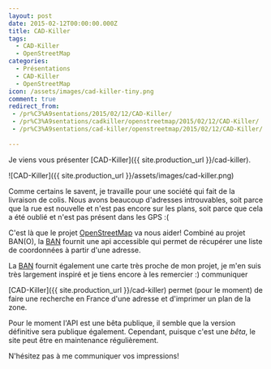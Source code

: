 ```yaml
---
layout: post
date: 2015-02-12T00:00:00.000Z
title: CAD-Killer
tags:
  - CAD-Killer
  - OpenStreetMap
categories:
  - Présentations
  - CAD-Killer
  - OpenStreetMap
icon: /assets/images/cad-killer-tiny.png
comment: true
redirect_from:
 - /pr%C3%A9sentations/2015/02/12/CAD-Killer/
 - /pr%C3%A9sentations/cadkiller/openstreetmap/2015/02/12/CAD-Killer/
 - /pr%C3%A9sentations/cad-killer/openstreetmap/2015/02/12/CAD-Killer/
 
---
```


Je viens vous présenter [CAD-Killer]({{ site.production_url }}/cad-killer).

![CAD-Killer]({{ site.production_url }}/assets/images/cad-killer.png)

Comme certains le savent, je travaille pour une société qui fait de la livraison de colis.
Nous avons beaucoup d'adresses introuvables, soit parce que la rue est nouvelle et n'est pas encore sur les plans,
soit parce que cela a été oublié et n'est pas présent dans les GPS :(

<!--more-->

C'est là que le projet [OpenStreetMap](http://www.openstreetmap.com) va nous aider!
Combiné au projet BAN(O), la [BAN](http://adresse.data.gouv.fr) fournit une api
accessible qui permet de récupérer une liste de coordonnées à partir d'une adresse.

La [BAN](http://adresse.data.gouv.fr) fournit également une carte très proche de mon projet,
je m'en suis très largement inspiré et je tiens encore à les remercier :)
communiquer

[CAD-Killer]({{ site.production_url }}/cad-killer) permet (pour le moment) de faire une recherche
en France d'une adresse et d'imprimer un plan de la zone.

Pour le moment l'API est une bêta publique, il semble que la version définitive sera
publique également.
Cependant, puisque c'est une *bêta*, le site peut être en maintenance régulièrement.

N'hésitez pas à me communiquer vos impressions!
